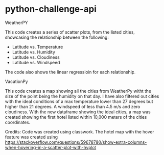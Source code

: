 # python-challenge-api

WeatherPY

This code creates a series of scatter plots, from the listed cities, showcasing the relationship between the following:
  - Latitude vs. Temperature
  - Latitude vs. Humidity
  - Latitude vs. Cloudiness
  - Latitude vs. Windspeed

The code also shows the linear regressioin for each relationship. 

VacationPy

This code creates a map showing all the cities from WeatherPy witht the size of the point being the humidity on that day. 
I have also filtered out cities with the ideal conditions of a max temperature lower than 27 degrees but higher than 21 degrees. A windspeed of less than 4.5 m/s and zero cloudiness. With the new dataframe showing the ideal cities, a map was created showing the first hotel listed within 10,000 meters of the cities coordinates. 


Credits:
Code was created using classwork. The hotel map with the hover feature was created using https://stackoverflow.com/questions/59678780/show-extra-columns-when-hovering-in-a-scatter-plot-with-hvplot
